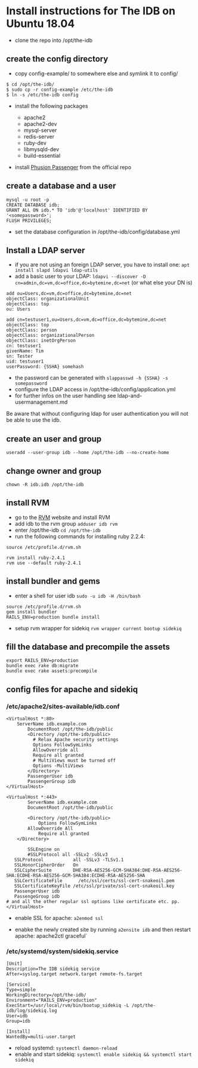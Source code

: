 # Install instructions for The IDB on Ubuntu 18.04

* clone the repo into /opt/the-idb

## create the config directory

* copy config-example/ to somewhere else and symlink it to config/
```
$ cd /opt/the-idb/
$ sudo cp -r config-example /etc/the-idb
$ ln -s /etc/the-idb config
```

* install the following packages
    * apache2
	* apache2-dev
    * mysql-server
    * redis-server
    * ruby-dev
    * libmysqld-dev
    * build-essential
 
* install [Phusion Passenger](https://www.phusionpassenger.com/library/install/nginx/install/oss/bionic/) from the official repo

## create a database and a user
```
mysql -u root -p
CREATE DATABASE idb;
GRANT ALL ON idb.* TO 'idb'@'localhost' IDENTIFIED BY '<somepassword>';
FLUSH PRIVILEGES;
```

* set the database configuration in /opt/the-idb/config/database.yml

## Install a LDAP server

* if you are not using an foreign LDAP server, you have to install one: `apt install slapd ldapvi ldap-utils`
* add a basic user to your LDAP: `ldapvi --discover -D cn=admin,dc=vm,dc=office,dc=bytemine,dc=net` (or what else your DN is)

```
add ou=Users,dc=vm,dc=office,dc=bytemine,dc=net
objectClass: organizationalUnit
objectClass: top
ou: Users

add cn=testuser1,ou=Users,dc=vm,dc=office,dc=bytemine,dc=net
objectClass: top
objectClass: person
objectClass: organizationalPerson
objectClass: inetOrgPerson
cn: testuser1
givenName: Tim
sn: Tester
uid: testuser1
userPassword: {SSHA} somehash
```

* the password can be generated with `slappasswd -h {SSHA} -s somepassword`
* configure the LDAP access in /opt/the-idb/config/application.yml
* for further infos on the user handling see ldap-and-usermanagement.md

Be aware that without configuring ldap for user authentication you will not be able
to use the idb.

## create an user and group

`useradd --user-group idb --home /opt/the-idb --no-create-home`

## change owner and group

`chown -R idb.idb /opt/the-idb`

## install  RVM

* go to the [RVM](https://rvm.io/) website and install RVM
* add idb to the rvm group `adduser idb rvm`
* enter /opt/the-idb `cd /opt/the-idb` 
* run the following commands for installing ruby 2.2.4:
```
source /etc/profile.d/rvm.sh

rvm install ruby-2.4.1
rvm use --default ruby-2.4.1
```

## install bundler and gems

* enter a shell for user idb `sudo -u idb -H /bin/bash`

```
source /etc/profile.d/rvm.sh
gem install bundler
RAILS_ENV=production bundle install
```
* setup rvm wrapper for sidekiq `rvm wrapper current bootup sidekiq`


## fill the database and precompile the assets
```
export RAILS_ENV=production
bundle exec rake db:migrate
bundle exec rake assets:precompile
```

## config files for apache and sidekiq

### /etc/apache2/sites-available/idb.conf

```
<VirtualHost *:80>
    ServerName idb.example.com
        DocumentRoot /opt/the-idb/public
        <Directory /opt/the-idb/public>
          # Relax Apache security settings
          Options FollowSymLinks
          AllowOverride all
          Require all granted
          # MultiViews must be turned off
          Options -MultiViews
        </Directory>
        PassengerUser idb 
        PassengerGroup idb
</VirtualHost>

<VirtualHost *:443>
        ServerName idb.example.com
        DocumentRoot /opt/the-idb/public

        <Directory /opt/the-idb/public>
            Options FollowSymLinks
        AllowOverride All
            Require all granted
    </Directory>

        SSLEngine on
        #SSLProtocol all -SSLv2 -SSLv3 
   SSLProtocol           all -SSLv3 -TLSv1.1
   SSLHonorCipherOrder   On
   SSLCipherSuite        DHE-RSA-AES256-GCM-SHA384:DHE-RSA-AES256-SHA:ECDHE-RSA-AES256-GCM-SHA384:ECDHE-RSA-AES256-SHA
   SSLCertificateFile      /etc/ssl/certs/ssl-cert-snakeoil.pem
   SSLCertificateKeyFile /etc/ssl/private/ssl-cert-snakeoil.key
   PassengerUser idb 
   PassengeGroup idb
# and all the other regular ssl options like certificate etc. pp.
</VirtualHost>
```

* enable SSL for apache: `a2enmod ssl`

* enabke the newly created site by running `a2ensite idb` and then restart apache: apache2ctl graceful`

### /etc/systemd/system/sidekiq.service
```
[Unit]
Description=The IDB sidekiq service
After=syslog.target network.target remote-fs.target

[Service]
Type=simple
WorkingDirectory=/opt/the-idb/
Environment="RAILS_ENV=production"
ExecStart=/usr/local/rvm/bin/bootup_sidekiq -L /opt/the-idb/log/sidekiq.log
User=idb
Group=idb

[Install]
WantedBy=multi-user.target

```

* reload systemd: `systemctl daemon-reload`
* enable and start sidekiq: `systemctl enable sidekiq && systemctl start sidekiq`
